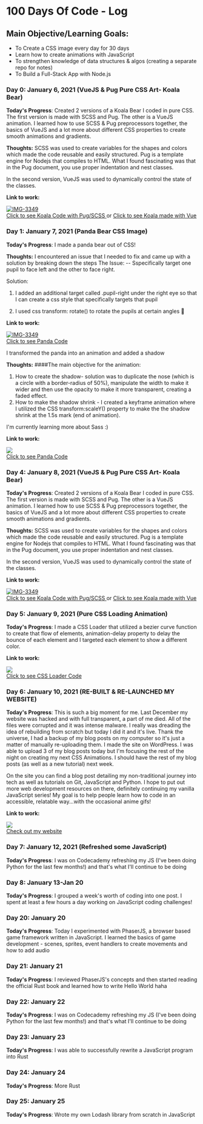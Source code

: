 # 100 Days Of Code - Log

## Main Objective/Learning Goals:
- To Create a CSS image every day for 30 days
- Learn how to create animations with JavaScript
- To strengthen knowledge of data structures & algos (creating a separate repo for notes)
- To Build a Full-Stack App with Node.js

### Day 0: January 6, 2021 (VueJS & Pug Pure CSS Art- Koala Bear)

**Today's Progress**: Created 2 versions of a Koala Bear I coded in pure CSS. The first version is made with SCSS and Pug. The other is a VueJS animation.
I learned how to use SCSS & Pug preprocessors together, the basics of VueJS and a lot more about different CSS properties to create smooth animations and gradients.

**Thoughts:** SCSS was used to create variables for the shapes and colors which made the code reusable and easily structured. Pug is a template engine for Nodejs that compiles to HTML. What I found fascinating was that in the Pug document, you use proper indentation and nest classes.

In the second version, VueJS was used to dynamically control the state of the classes.


**Link to work:** 
<div>
<a href="https://codepen.io/cyberbarbie/pen/BaLPBaw"><img src="https://i.ibb.co/MsnDkQw/ezgif-com-gif-maker-1.gif" alt="IMG-3349" border="0"></a><br /><a target='_blank' href='https://codepen.io/cyberbarbie/pen/BaLPBaw'>Click to see Koala Code with Pug/SCSS </a> or
  <a target='_blank' href='https://codepen.io/cyberbarbie/pen/QWKxxNV'>Click to see Koala made with Vue </a>
  <br />
  <div>
    
    

### Day 1: January 7, 2021 (Panda Bear CSS Image)

**Today's Progress**: I made a panda bear out of CSS! 

**Thoughts:** 
I encountered an issue that I needed to fix and came up with a solution by breaking down the steps
The Issue: 
-- Sspecifically target one pupil to face left and the other to face right. 

Solution: 
1. I added an additional target called .pupil-right under the right eye so that I can create a css style that specifically targets that pupil

2. I used css transform: rotate() to rotate the pupils at certain angles 🙂

**Link to work:**
<div>
<a href="https://codepen.io/cyberbarbie/pen/e93df329594c782e936ee66bacea18da"><img src="https://i.ibb.co/1nnMSvC/IMG-3349.jpg" alt="IMG-3349" border="0"></a><br /><a target='_blank' href='https://codepen.io/cyberbarbie/pen/e93df329594c782e936ee66bacea18da
'>Click to see Panda Code</a><br />
  </div>


 I transformed the panda into an animation and added a shadow

**Thoughts:** 
####The main objective for the animation:
1. How to create the shadow- solution was to duplicate the nose (which is a circle with a border-radius of 50%), manipulate the width to make it wider and then use the opacity to make it more transparent, creating a faded effect.
2. How to make the shadow shrink - I created a keyframe animation where I utilized the CSS transform:scaleY() property to make the the shadow shrink at the 1.5s mark (end of animation).

I'm currently learning more about Sass :)

**Link to work:**

<div>
<a href="https://codepen.io/cyberbarbie/pen/e93df329594c782e936ee66bacea18da"><img src="https://i.ibb.co/WstV584/ezgif-com-gif-maker.gif" border="0"></a><br /><a target='_blank' href='https://codepen.io/cyberbarbie/full/ZEpjRRN
'>Click to see Panda Code</a><br />
  </div>
  
### Day 4: January 8, 2021 (VueJS & Pug Pure CSS Art- Koala Bear)

**Today's Progress**: Created 2 versions of a Koala Bear I coded in pure CSS. The first version is made with SCSS and Pug. The other is a VueJS animation.
I learned how to use SCSS & Pug preprocessors together, the basics of VueJS and a lot more about different CSS properties to create smooth animations and gradients.

**Thoughts:** SCSS was used to create variables for the shapes and colors which made the code reusable and easily structured. Pug is a template engine for Nodejs that compiles to HTML. What I found fascinating was that in the Pug document, you use proper indentation and nest classes.

In the second version, VueJS was used to dynamically control the state of the classes.


**Link to work:** 
<div>
<a href="https://codepen.io/cyberbarbie/pen/BaLPBaw"><img src="https://i.ibb.co/MsnDkQw/ezgif-com-gif-maker-1.gif" alt="IMG-3349" border="0"></a><br /><a target='_blank' href='https://codepen.io/cyberbarbie/pen/BaLPBaw'>Click to see Koala Code with Pug/SCSS </a> or
  <a target='_blank' href='https://codepen.io/cyberbarbie/pen/QWKxxNV'>Click to see Koala made with Vue </a>
  <br />
  </div>
    
### Day 5: January 9, 2021 (Pure CSS Loading Animation)

**Today's Progress**: I made a CSS Loader that utilized a bezier curve function to create that flow of elements, animation-delay property to delay the bounce of each element and I targeted each element to show a different color.

**Link to work:** 
<div>
<a href="https://codepen.io/cyberbarbie/pen/PoGBBgr"><img src="https://i.ibb.co/pKFFtr6/ezgif-com-video-to-gif.gif" border="0"></a><br /><a target='_blank' href='https://codepen.io/cyberbarbie/pen/PoGBBgr'>Click to see CSS Loader Code</a>
<br />
</div>
    
### Day 6: January 10, 2021 (RE-BUILT & RE-LAUNCHED MY WEBSITE)

**Today's Progress**: This is such a big moment for me. Last December my website was hacked and with full transparent, a part of me died. All of the files were corrupted and it was intense malware. I really was dreading the idea of rebuilding from scratch but today I did it and it's live. Thank the universe, I had a backup of my blog posts on my computer so it's just a matter of manually re-uploading them. I made the site on WordPress. I was able to upload 3 of my blog posts today but I'm focusing the rest of the night on creating my next CSS Animations. I should have the rest of my blog posts (as well as a new tutorial) next week. 

On the site you can find a blog post detailing my non-traditional journey into tech as well as tutorials on Git, JavaScript and Python. I hope to put out more web development resources on there, definitely continuing my vanilla JavaScript series! My goal is to help people learn how to code in an accessible, relatable way...with the occasional anime gifs!

**Link to work:** 
<div>
<a href="https://taeluralexis.com"><img src="https://i.ibb.co/Fs1XFTp/ezgif-com-gif-maker-2.gif" border="0"></a><br /><a target='_blank' href='https://taeluralexis.com'>Check out my website</a>
<br />
</div>
    
### Day 7: January 12, 2021 (Refreshed some JavaScript)

**Today's Progress**: I was on Codecademy refreshing my JS (I've been doing Python for the last few months!) and that's what I'll continue to be doing

### Day 8: January 13-Jan 20 
**Today's Progress**: I grouped a week's worth of coding into one post. I spent at least a few hours a day working on JavaScript coding challenges!

### Day 20: January 20
**Today's Progress**: Today I experimented with PhaserJS, a browser based game framework written in JavaScript. I learned the basics of game development - scenes, sprites, event handlers to create movements and how to add audio

### Day 21: January 21
**Today's Progress**: I reviewed PhaserJS's concepts and then started reading the official Rust book and learned how to write Hello World haha

### Day 22: January 22

**Today's Progress**: I was on Codecademy refreshing my JS (I've been doing Python for the last few months!) and that's what I'll continue to be doing

### Day 23: January 23
**Today's Progress**: I was able to successfully rewrite a JavaScript program into Rust

### Day 24: January 24
**Today's Progress**: More Rust

### Day 25: January 25
**Today's Progress**: Wrote my own Lodash library from scratch in JavaScript
